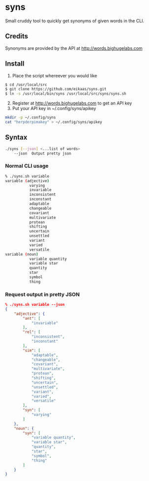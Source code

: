 # syns
Small cruddy tool to quickly get synonyms of given words in the CLI.

## Credits
Synonyms are provided by the API at http://words.bighugelabs.com

## Install
1. Place the script whereever you would like
```bash
$ cd /usr/local/src
$ git clone https://github.com/eikaas/syns.git
$ ln -s /usr/local/bin/syns /usr/local/src/syns/syns.sh
```
2. Register at http://words.bighugelabs.com to get an API key
3. Put your API key in ~/.config/syns/apikey
```bash
mkdir -p ~/.config/syns
cat "herpderpimakey" > ~/.config/syns/apikey
```

## Syntax
```bash
./syns [--json] <...list of words>
	--json 	Output pretty json
```

### Normal CLI usage
```bash
% ./syns.sh variable
variable (adjective)
           varying
           invariable
           inconsistent
           inconstant
           adaptable
           changeable
           covariant
           multivariate
           protean
           shifting
           uncertain
           unsettled
           variant
           varied
           versatile
variable (noun)
           variable quantity
           variable star
           quantity
           star
           symbol
           thing
```

### Request output in pretty JSON
```json
% ./syns.sh variable --json
{
    "adjective": {
        "ant": [
            "invariable"
        ],
        "rel": [
            "inconsistent",
            "inconstant"
        ],
        "sim": [
            "adaptable",
            "changeable",
            "covariant",
            "multivariate",
            "protean",
            "shifting",
            "uncertain",
            "unsettled",
            "variant",
            "varied",
            "versatile"
        ],
        "syn": [
            "varying"
        ]
    },
    "noun": {
        "syn": [
            "variable quantity",
            "variable star",
            "quantity",
            "star",
            "symbol",
            "thing"
        ]
    }
}
